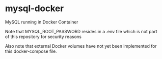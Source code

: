 # mysql-docker
MySQL running in Docker Container

Note that MYSQL_ROOT_PASSWORD resides in a .env file which is not part of this repository for security reasons

Also note that external Docker volumes have not yet been implemented for this docker-compose file.
